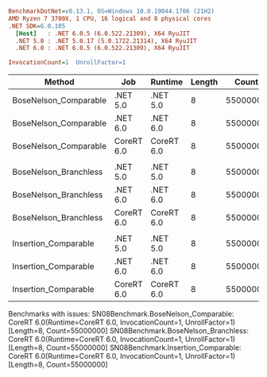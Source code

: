 ``` ini

BenchmarkDotNet=v0.13.1, OS=Windows 10.0.19044.1706 (21H2)
AMD Ryzen 7 3700X, 1 CPU, 16 logical and 8 physical cores
.NET SDK=6.0.105
  [Host]   : .NET 6.0.5 (6.0.522.21309), X64 RyuJIT
  .NET 5.0 : .NET 5.0.17 (5.0.1722.21314), X64 RyuJIT
  .NET 6.0 : .NET 6.0.5 (6.0.522.21309), X64 RyuJIT

InvocationCount=1  UnrollFactor=1  

```
|                Method |        Job |    Runtime | Length |    Count |     Mean |   Error |  StdDev | Ratio | RatioSD | Allocated |
|---------------------- |----------- |----------- |------- |--------- |---------:|--------:|--------:|------:|--------:|----------:|
| BoseNelson_Comparable |   .NET 5.0 |   .NET 5.0 |      8 | 55000000 | 341.6 ms | 0.99 ms | 0.93 ms |  1.00 |    0.00 |         - |
| BoseNelson_Comparable |   .NET 6.0 |   .NET 6.0 |      8 | 55000000 | 338.3 ms | 1.68 ms | 1.57 ms |  0.99 |    0.01 |     480 B |
| BoseNelson_Comparable | CoreRT 6.0 | CoreRT 6.0 |      8 | 55000000 |       NA |      NA |      NA |     ? |       ? |         - |
|                       |            |            |        |          |          |         |         |       |         |           |
| BoseNelson_Branchless |   .NET 5.0 |   .NET 5.0 |      8 | 55000000 | 123.3 ms | 0.18 ms | 0.16 ms |  1.00 |    0.00 |         - |
| BoseNelson_Branchless |   .NET 6.0 |   .NET 6.0 |      8 | 55000000 | 122.8 ms | 0.09 ms | 0.09 ms |  1.00 |    0.00 |     480 B |
| BoseNelson_Branchless | CoreRT 6.0 | CoreRT 6.0 |      8 | 55000000 |       NA |      NA |      NA |     ? |       ? |         - |
|                       |            |            |        |          |          |         |         |       |         |           |
|  Insertion_Comparable |   .NET 5.0 |   .NET 5.0 |      8 | 55000000 | 439.2 ms | 3.17 ms | 2.96 ms |  1.00 |    0.00 |         - |
|  Insertion_Comparable |   .NET 6.0 |   .NET 6.0 |      8 | 55000000 | 448.1 ms | 2.41 ms | 2.26 ms |  1.02 |    0.01 |     480 B |
|  Insertion_Comparable | CoreRT 6.0 | CoreRT 6.0 |      8 | 55000000 |       NA |      NA |      NA |     ? |       ? |         - |

Benchmarks with issues:
  SN08Benchmark.BoseNelson_Comparable: CoreRT 6.0(Runtime=CoreRT 6.0, InvocationCount=1, UnrollFactor=1) [Length=8, Count=55000000]
  SN08Benchmark.BoseNelson_Branchless: CoreRT 6.0(Runtime=CoreRT 6.0, InvocationCount=1, UnrollFactor=1) [Length=8, Count=55000000]
  SN08Benchmark.Insertion_Comparable: CoreRT 6.0(Runtime=CoreRT 6.0, InvocationCount=1, UnrollFactor=1) [Length=8, Count=55000000]
